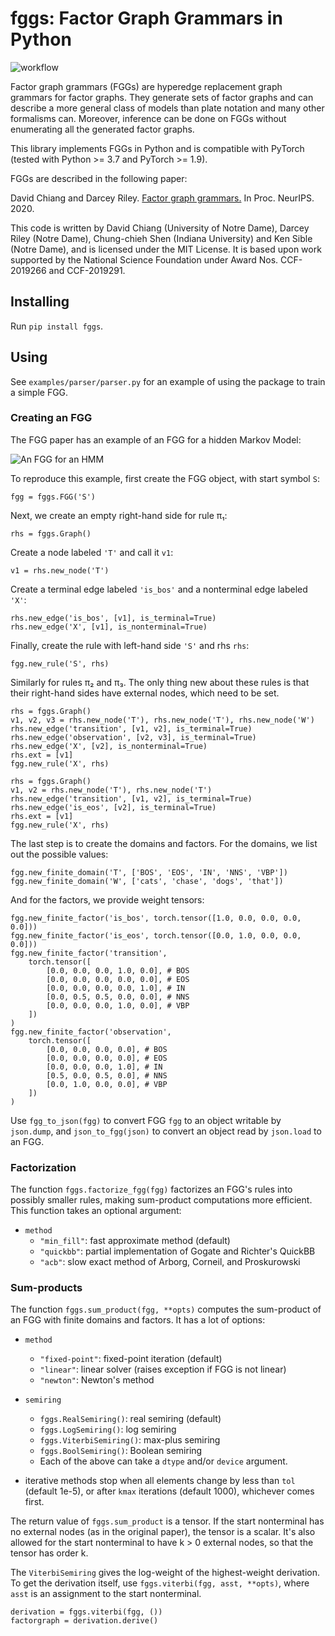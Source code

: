 # fggs: Factor Graph Grammars in Python
![workflow](https://github.com/diprism/fgg-implementation/actions/workflows/ci.yaml/badge.svg)

Factor graph grammars (FGGs) are hyperedge replacement graph grammars for factor graphs. They generate sets of factor graphs and can describe a more general class of models than plate notation and many other formalisms can. Moreover, inference can be done on FGGs without enumerating all the generated factor graphs.

This library implements FGGs in Python and is compatible with PyTorch (tested with Python >= 3.7 and PyTorch >= 1.9).

FGGs are described in the following paper:

David Chiang and Darcey Riley. [Factor graph grammars.](https://arxiv.org/abs/2010.12048) In Proc. NeurIPS. 2020.

This code is written by David Chiang (University of Notre Dame), Darcey Riley (Notre Dame), Chung-chieh Shen (Indiana University) and Ken Sible (Notre Dame), and is licensed under the MIT License. It is based upon work supported by the National Science Foundation under Award Nos. CCF-2019266 and CCF-2019291.

## Installing

Run `pip install fggs`.

## Using

See `examples/parser/parser.py` for an example of using the package to
train a simple FGG.

### Creating an FGG

The FGG paper has an example of an FGG for a hidden Markov Model:

![An FGG for an HMM](images/hmm.png)

To reproduce this example, first create the FGG object, with start symbol `S`:

    fgg = fggs.FGG('S')

Next, we create an empty right-hand side for rule π₁:

    rhs = fggs.Graph()

Create a node labeled `'T'` and call it `v1`:

    v1 = rhs.new_node('T')

Create a terminal edge labeled `'is_bos'` and a nonterminal edge labeled `'X'`:

    rhs.new_edge('is_bos', [v1], is_terminal=True)
    rhs.new_edge('X', [v1], is_nonterminal=True)

Finally, create the rule with left-hand side `'S'` and rhs `rhs`:

    fgg.new_rule('S', rhs)

Similarly for rules π₂ and π₃. The only thing new about these rules is
that their right-hand sides have external nodes, which need to be set.

    rhs = fggs.Graph()
    v1, v2, v3 = rhs.new_node('T'), rhs.new_node('T'), rhs.new_node('W')
    rhs.new_edge('transition', [v1, v2], is_terminal=True)
    rhs.new_edge('observation', [v2, v3], is_terminal=True)
    rhs.new_edge('X', [v2], is_nonterminal=True)
    rhs.ext = [v1]
    fgg.new_rule('X', rhs)
    
    rhs = fggs.Graph()
    v1, v2 = rhs.new_node('T'), rhs.new_node('T')
    rhs.new_edge('transition', [v1, v2], is_terminal=True)
    rhs.new_edge('is_eos', [v2], is_terminal=True)
    rhs.ext = [v1]
    fgg.new_rule('X', rhs)

The last step is to create the domains and factors. For the domains,
we list out the possible values:

    fgg.new_finite_domain('T', ['BOS', 'EOS', 'IN', 'NNS', 'VBP'])
    fgg.new_finite_domain('W', ['cats', 'chase', 'dogs', 'that'])

And for the factors, we provide weight tensors:

    fgg.new_finite_factor('is_bos', torch.tensor([1.0, 0.0, 0.0, 0.0, 0.0]))
    fgg.new_finite_factor('is_eos', torch.tensor([0.0, 1.0, 0.0, 0.0, 0.0]))
    fgg.new_finite_factor('transition',
        torch.tensor([
            [0.0, 0.0, 0.0, 1.0, 0.0], # BOS
            [0.0, 0.0, 0.0, 0.0, 0.0], # EOS
            [0.0, 0.0, 0.0, 0.0, 1.0], # IN
            [0.0, 0.5, 0.5, 0.0, 0.0], # NNS
            [0.0, 0.0, 0.0, 1.0, 0.0], # VBP
        ])
    )
    fgg.new_finite_factor('observation',
        torch.tensor([
            [0.0, 0.0, 0.0, 0.0], # BOS
            [0.0, 0.0, 0.0, 0.0], # EOS
            [0.0, 0.0, 0.0, 1.0], # IN
            [0.5, 0.0, 0.5, 0.0], # NNS
            [0.0, 1.0, 0.0, 0.0], # VBP
        ])
    )

Use `fgg_to_json(fgg)` to convert FGG `fgg` to an object writable by
`json.dump`, and `json_to_fgg(json)` to convert an object read by
`json.load` to an FGG.

### Factorization

The function `fggs.factorize_fgg(fgg)` factorizes an FGG's rules into
possibly smaller rules, making sum-product computations more
efficient. This function takes an optional argument:

- `method`
  * `"min_fill"`: fast approximate method (default)
  * `"quickbb"`: partial implementation of Gogate and Richter's QuickBB
  * `"acb"`: slow exact method of Arborg, Corneil, and Proskurowski

### Sum-products

The function `fggs.sum_product(fgg, **opts)` computes the sum-product
of an FGG with finite domains and factors. It has a lot of options:

- `method`
  * `"fixed-point"`: fixed-point iteration (default)
  * `"linear"`: linear solver (raises exception if FGG is not linear)
  * `"newton"`: Newton's method
  
- `semiring`
  * `fggs.RealSemiring()`: real semiring (default)
  * `fggs.LogSemiring()`: log semiring
  * `fggs.ViterbiSemiring()`: max-plus semiring
  * `fggs.BoolSemiring()`: Boolean semiring
  * Each of the above can take a `dtype` and/or `device` argument.

- iterative methods stop when all elements change by less than `tol`
  (default 1e-5), or after `kmax` iterations (default 1000), whichever
  comes first.

The return value of `fggs.sum_product` is a tensor. If the start
nonterminal has no external nodes (as in the original paper), the
tensor is a scalar. It's also allowed for the start nonterminal to
have k > 0 external nodes, so that the tensor has order k.

The `ViterbiSemiring` gives the log-weight of the highest-weight
derivation. To get the derivation itself, use `fggs.viterbi(fgg, asst,
**opts)`, where `asst` is an assignment to the start nonterminal.

    derivation = fggs.viterbi(fgg, ())
    factorgraph = derivation.derive()

